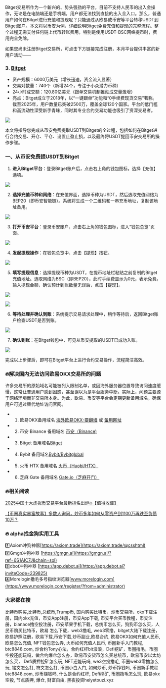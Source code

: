 Bitget交易所作为一个新兴的、势头强劲的平台，目前不支持人民币的出入金操作，无论是在电脑端还是手机端，用户都无法找到直接的出入金入口。那么，普通用户如何在Bitget进行充值和提现呢？只能通过从欧易或币安等平台转移USDT到Bitget账户。本文将以币安为例，详细说明Bitget免费充值和提现的完整流程。整个过程无需支付任何链上代币转账费用，特别是使用USDT-BSC网络提币时，费用完全免除。

如果您尚未注册Bitget交易所，可点击下方链接完成注册，本月平台提供丰富的新用户活动——

### 3. [Bitget](https://www.bitget.com/zh-CN/referral/register?from=referral&clacCode=VRNEYUTR)
- 资产规模：6000万美元（增长迅速，资金流入显著）
- 交易对数量：740个（新增24个，专注于小众潜力币种）
- 24小时成交额：120.80亿美元（跟单交易机制推动成交量激增）
- 亮点：Bitget成立于2018年，以“一键跟单”功能和“0手续费现货交易”著称。截至2025年，用户数量已突破2500万，覆盖全球120个国家。平台的低门槛和高流动性深受新手青睐，同时其专业合约交易功能也吸引了资深交易者。

[![](https://fe095ec.webp.li/top-10-exchanges-003.jpg)](https://www.bitget.com/zh-CN/referral/register?from=referral&clacCode=VRNEYUTR)

本文将指导您完成从币安免费提取USDT到Bitget的全过程，包括如何在Bitget进行合约交易、开仓、平仓、设置止盈止损，以及最终将USDT提回币安交易所的操作步骤。

### 一、从币安免费提USDT到Bitget
1. **进入Bitget平台**：登录Bitget账户后，点击右上角的钱包图标，选择【充值】选项。

[![](https://307e939.webp.li/20250415174119986.png)](https://btc8848.com/top-10-exchanges)

2. **选择充值币种和网络**：在充值界面，选择币种为USDT，然后选取充值网络为BEP20（即币安智能链）。系统将生成一个二维码和一串充币地址，复制该地址备用。

[![](https://307e939.webp.li/20250415174200605.png)](https://btc8848.com/top-10-exchanges)

3. **打开币安平台**：登录币安账户，点击右上角的钱包图标，进入“钱包总览”页面。

[![](https://307e939.webp.li/20250415174239733.png)](https://btc8848.com/top-10-exchanges)

4. **发起提现操作**：在钱包总览中，点击【提现】按钮。

[![](https://307e939.webp.li/20250415174316519.png)](https://btc8848.com/top-10-exchanges)

5. **填写提现信息**：选择提现币种为USDT，在提币地址栏粘贴之前复制的Bitget充值地址。选取网络为BSC（即BEP20），此时手续费显示为0元，表示免费。输入提现金额，确认预计到账数量无误后，点击【提现】。

[![](https://307e939.webp.li/20250415174345870.png)](https://btc8848.com/top-10-exchanges)

[![](https://307e939.webp.li/20250415174409028.png)](https://btc8848.com/top-10-exchanges)

6. **等待处理并确认到账**：系统提示交易请求处理中，稍作等待后，返回Bitget账户检查USDT是否到账。

[![](https://307e939.webp.li/20250415174428163.png)](https://btc8848.com/top-10-exchanges)

7. **确认到账**：在Bitget钱包中，可见从币安提取的USDT已成功入账。

[![](https://307e939.webp.li/20250415174447762.png)](https://btc8848.com/top-10-exchanges)

完成以上步骤后，即可在Bitget平台上进行合约交易操作，流程简洁高效。

### 🔥解决国内无法访问欧易OKX交易所的问题
许多交易所的原始域名可能被列入限制名单，或因海外服务器位置导致访问速度缓慢，这常让普通用户感到困惑，甚至误以为是平台服务中断。实际上，问题主要源于网络环境而非交易所本身。为此，欧易、币安等平台会定期更新备用域名，确保用户可通过替代地址访问官网。

- 1. 欧易OKX备用域名 [海外欧易OKX-要翻墙](https://www.okx.com/join/18639032) 或 [备用网址](https://www.chouyi.kim/zh-hans/join/18639032) 
- 2. 币安 Binance 备用域名 [币安（Binance)](https://accounts.binance.com/zh-CN/register?ref=36457687)
- 3. Bitget 备用域名[Bitget](https://www.bitget.com/zh-CN/referral/register?from=referral&clacCode=VRNEYUTR)
- 4. Bybit 备用域名[Bybit/Bybitglobal](https://www.bybitglobal.com/zh-MY/invite/?ref=VMKORMM)
- 5. 火币 HTX 备用域名 [火币（Huobi/HTX）](https://www.htx.com/invite/zh-cn/1f?invite_code=whf45223)
- 6. 芝麻 Gate 备用域名 [Gate.io（芝麻开门）](https://www.gate.io/zh/signup?ref_type=103&ref=A1ERAQ)

### 🔥相关阅读
[2025中国十大虚拟币交易平台最新排名出炉🔥【值得收藏】](https://btc8848.com/top-10-exchanges/)

[【币圈真实暴富故事】多数人询问，炒币多年如何从零资产到1100万再跌至负债10万？](https://heiyetouzi.xyz/biquanstory001/)

### 🔥 alpha找金狗实用工具
1️⃣Axiom冲狗神器[https://axiom.trade](https://axiom.trade/@csshtml)  
2️⃣Gmgn冲狗神器 [https://gmgn.ai](https://gmgn.ai/?ref=6S1AIC7J&chain=sol)  
3️⃣dbot冲狗神器 [https://app.debot.ai](https://app.debot.ai?inviteCode=239825)  
4️⃣Morelogin撸毛多号指纹浏览器[www.morelogin.com](https://www.morelogin.com/register/?from=administrator)  
### 大家都在搜
比特币购买,比特币,总统币,Trump币, 国内购买比特币，炒币交易所，okx下载注册，国内okx充值，币安App注册，币安App下载, 币安平台买币教程，币安注册，bianace撸空投注册，币安苹果手机下载，总统币怎么买，狗狗币怎么买，人民币购买比特币，欧易 怎么下载，web3撸毛, web3零撸，bitget大陆下载注册，欧易护照注册，欧易下载,币安下载,炒币副业,欧易合约, 欧易OKX如何充值人民币, 欧易怎么充值, NFT钱包怎么弄, 火币如何充值人民币, 币圈新手入门教程, btc8848.com, 炒合约Tony心法，合约杠杆bit浪浪，Defi挖矿，币圈撸毛，币圈空投还能玩吗，做合约爆仓怎么办，欧易币安货币怎么买总统币，欧易币安以太坊怎么买， Defi质押挖矿怎么玩, NFT还能玩吗, we3空投撸毛, 币圈web3零撸怎么玩, 铭文怎么打, 符文怎么打, 币圈小白入门, 如何炒币, 炒币挣钱吗, 币圈新手教程btc8848.com, 炒币赚钱吗, 什么是合约杠杆, Defi挖矿, 币圈撸毛怎么玩, 欧易okx空投, 节点质押, 爆仓, 财富自由, 黑夜投资heiyetouzi.xyz